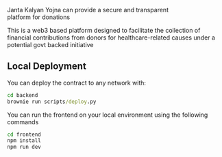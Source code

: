 Janta Kalyan Yojna can provide a secure and transparent platform for donations

This is a web3 based platform designed to facilitate the collection of financial contributions from donors for healthcare-related causes under a potential govt  backed initiative

## Local Deployment
You can deploy the contract to any network with:

```cmd
cd backend
brownie run scripts/deploy.py
```

You can run the frontend on your local environment using the following commands
```cmd
cd frontend
npm install
npm run dev
```
